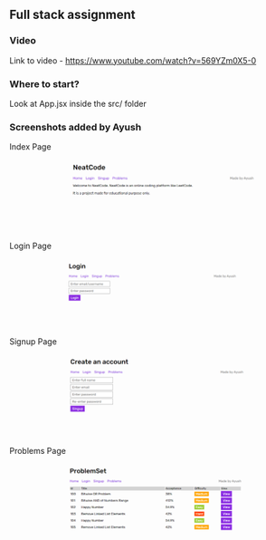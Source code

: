 ## Full stack assignment

### Video

Link to video - https://www.youtube.com/watch?v=569YZm0X5-0

### Where to start?

Look at App.jsx inside the src/ folder

### Screenshots added by Ayush

Index Page

![Index](./src/assets/sc/1_index.PNG)

Login Page

![Login](./src/assets/sc/2_login.PNG)

Signup Page

![Signup](./src/assets/sc/3_signup.PNG)

Problems Page

![Problems](./src/assets/sc/4_problems.PNG)
